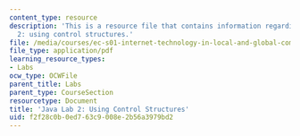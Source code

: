 ```yaml
---
content_type: resource
description: 'This is a resource file that contains information regarding java lab
  2: using control structures.'
file: /media/courses/ec-s01-internet-technology-in-local-and-global-communities-spring-2005-summer-2005/f2f28c0b0ed763c9008e2b56a3979bd2_MITEC_S01S05_gradebook_2.pdf
file_type: application/pdf
learning_resource_types:
- Labs
ocw_type: OCWFile
parent_title: Labs
parent_type: CourseSection
resourcetype: Document
title: 'Java Lab 2: Using Control Structures'
uid: f2f28c0b-0ed7-63c9-008e-2b56a3979bd2
---
```


